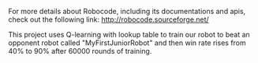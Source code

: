 For more details about Robocode, including its documentations and apis, check out the following link:
http://robocode.sourceforge.net/

This project uses Q-learning with lookup table to train our robot to beat an opponent robot called "MyFirstJuniorRobot" and then win rate rises from 40% to 90% after 60000 rounds of training.
